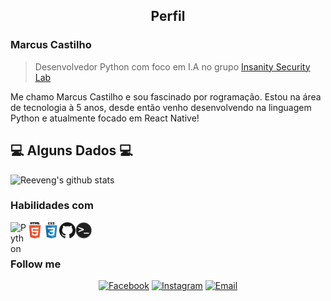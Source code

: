
<p align="center">
 <h2 align="center">Perfil</h2>
</p>

### Marcus Castilho
> Desenvolvedor Python com foco em I.A no grupo [Insanity Security Lab](https://facebook.com/InsanityLabSec)


<div>
 <p>
   Me chamo Marcus Castilho e sou fascinado por rogramação. Estou na área de tecnologia à 5 anos, desde então venho desenvolvendo na linguagem Python e atualmente focado em React Native!
  </p>
</div>

<h2>💻 Alguns Dados 💻</h2>

![Reeveng's github stats](https://github-readme-stats.vercel.app/api?username=c4st1lh0&show_icons=true&title_color=fff&icon_color=79ff97&text_color=9f9f9f&bg_color=151515)



### Habilidades com 

[<img align="left" alt="Python" width="26px" src="https://github.com/abranhe/programming-languages-logos/blob/master/src/python/python_128x128.png" />]()
[<img align="left" alt="HTML5" width="26px" src="https://raw.githubusercontent.com/github/explore/80688e429a7d4ef2fca1e82350fe8e3517d3494d/topics/html/html.png" />]()
[<img align="left" alt="CSS3" width="26px" src="https://raw.githubusercontent.com/github/explore/80688e429a7d4ef2fca1e82350fe8e3517d3494d/topics/css/css.png" />]()
[<img align="left" alt="GitHub" width="26px" src="https://raw.githubusercontent.com/github/explore/78df643247d429f6cc873026c0622819ad797942/topics/github/github.png" />]()
[<img align="left" alt="Bash Terminal" width="26px" src="https://raw.githubusercontent.com/github/explore/80688e429a7d4ef2fca1e82350fe8e3517d3494d/topics/terminal/terminal.png" />]()
<br><br>


<h3> Follow me </h3>

<p align="center">
<a href="https://www.facebook.com/c4st1lh0" target="_blank"><img alt="Facebook" src="https://img.shields.io/badge/Facebook-C4ST1LH0-blue?style=flat&logo=facebook"></a>
<a href="https://www.instagram.com/_c4st1lh0_/" target="_blank"><img alt="Instagram" src="https://img.shields.io/badge/Instagram-C4ST1LH0-orange?style=flat&logo=instagram"></a>
<a href="mailto:rootmarcus001@gmail.com"><img alt="Email" src="https://img.shields.io/badge/Email-rootmarcus001@gmail.com-red?style=flat&logo=gmail"></a>
</p>
<br><br>
